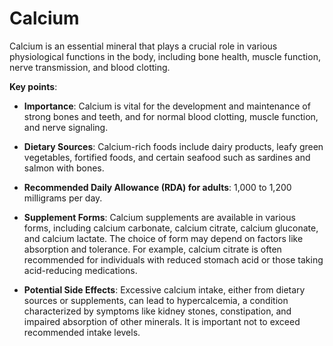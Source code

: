 [//]: # (
source: gpt-3 + jph editing
tags: minerals supplements
)

# Calcium

Calcium is an essential mineral that plays a crucial role in various physiological functions in the body, including bone health, muscle function, nerve transmission, and blood clotting.

**Key points**:

* **Importance**: Calcium is vital for the development and maintenance of strong bones and teeth, and for normal blood clotting, muscle function, and nerve signaling.

* **Dietary Sources**: Calcium-rich foods include dairy products, leafy green vegetables, fortified foods, and certain seafood such as sardines and salmon with bones.

* **Recommended Daily Allowance (RDA) for adults**: 1,000 to 1,200 milligrams per day.

* **Supplement Forms**: Calcium supplements are available in various forms, including calcium carbonate, calcium citrate, calcium gluconate, and calcium lactate. The choice of form may depend on factors like absorption and tolerance. For example, calcium citrate is often recommended for individuals with reduced stomach acid or those taking acid-reducing medications.

* **Potential Side Effects**: Excessive calcium intake, either from dietary sources or supplements, can lead to hypercalcemia, a condition characterized by symptoms like kidney stones, constipation, and impaired absorption of other minerals. It is important not to exceed recommended intake levels.
